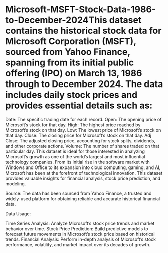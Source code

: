 # Microsoft-MSFT-Stock-Data-1986-to-December-2024This dataset contains the historical stock data for Microsoft Corporation (MSFT), sourced from Yahoo Finance, spanning from its initial public offering (IPO) on March 13, 1986 through to December 2024. The data includes daily stock prices and provides essential details such as:

Date: The specific trading date for each record.
Open: The opening price of Microsoft’s stock for that day.
High: The highest price reached by Microsoft’s stock on that day.
Low: The lowest price of Microsoft’s stock on that day.
Close: The closing price for Microsoft’s stock on that day.
Adj Close: The adjusted closing price, accounting for stock splits, dividends, and other corporate actions.
Volume: The number of shares traded on that particular day.
This dataset is ideal for those interested in analyzing Microsoft’s growth as one of the world’s largest and most influential technology companies. From its initial rise in the software market with Windows and Office to its expansion into cloud computing, gaming, and AI, Microsoft has been at the forefront of technological innovation. This dataset provides valuable insights for financial analysis, stock price prediction, and modeling.

Source: The data has been sourced from Yahoo Finance, a trusted and widely-used platform for obtaining reliable and accurate historical financial data.

Data Usage:

Time Series Analysis: Analyze Microsoft’s stock price trends and market behavior over time.
Stock Price Prediction: Build predictive models to forecast future movements in Microsoft’s stock price based on historical trends.
Financial Analysis: Perform in-depth analysis of Microsoft’s stock performance, volatility, and market impact over its decades of growth.
